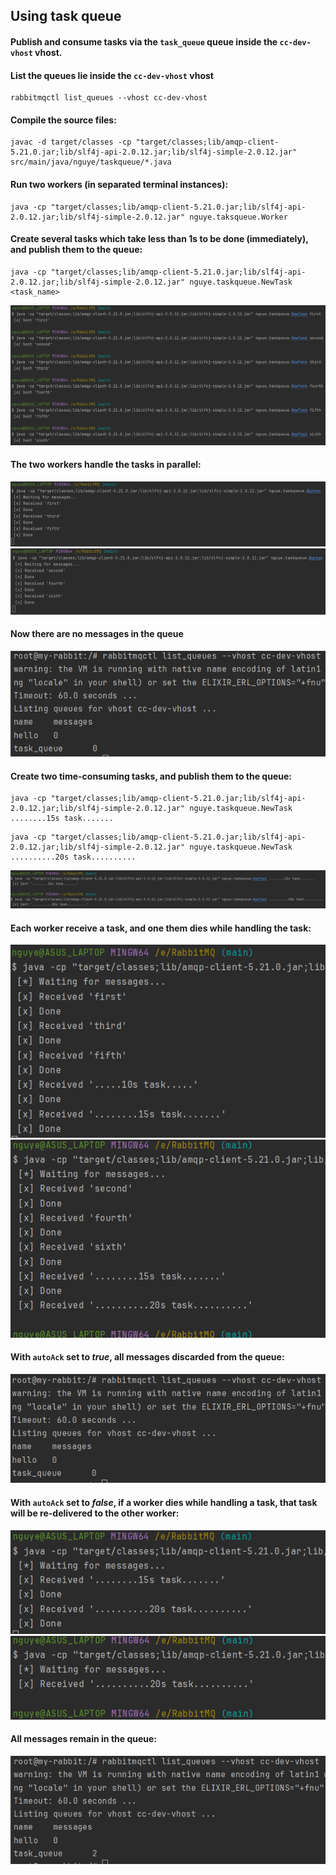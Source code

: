 ## Using task queue

#### Publish and consume tasks via the `task_queue` queue inside the `cc-dev-vhost` vhost.

#### List the queues lie inside the `cc-dev-vhost` vhost
```
rabbitmqctl list_queues --vhost cc-dev-vhost
```

#### Compile the source files:
```
javac -d target/classes -cp "target/classes;lib/amqp-client-5.21.0.jar;lib/slf4j-api-2.0.12.jar;lib/slf4j-simple-2.0.12.jar" src/main/java/nguye/taskqueue/*.java
```

#### Run two workers (in separated terminal instances):
```
java -cp "target/classes;lib/amqp-client-5.21.0.jar;lib/slf4j-api-2.0.12.jar;lib/slf4j-simple-2.0.12.jar" nguye.taksqueue.Worker
```

#### Create several tasks which take less than 1s to be done (immediately), and publish them to the queue:
```
java -cp "target/classes;lib/amqp-client-5.21.0.jar;lib/slf4j-api-2.0.12.jar;lib/slf4j-simple-2.0.12.jar" nguye.taskqueue.NewTask <task_name>
```
![normal tasks](normal-tasks.png)

#### The two workers handle the tasks in parallel:
![normal tasks worker1](normal-tasks-worker1.png)
![normal tasks worker 2](normal-tasks-worker2.png)

#### Now there are no messages in the queue
![](before-sending-time-consuming-tasks.png)

#### Create two time-consuming tasks, and publish them to the queue:
```
java -cp "target/classes;lib/amqp-client-5.21.0.jar;lib/slf4j-api-2.0.12.jar;lib/slf4j-simple-2.0.12.jar" nguye.taskqueue.NewTask ........15s task....... 
```
```
java -cp "target/classes;lib/amqp-client-5.21.0.jar;lib/slf4j-api-2.0.12.jar;lib/slf4j-simple-2.0.12.jar" nguye.taskqueue.NewTask ..........20s task.......... 
```
![](long-tasks.png)

#### Each worker receive a task, and one them dies while handling the task:
![](long-tasks-worker1.png)
![](long-tasks-worker2.png)

#### With `autoAck` set to *true*, all messages discarded from the queue:
![](after-sending-time-consuming-tasks.png)

#### With `autoAck` set to *false*, if a worker dies while handling a task, that task will be re-delivered to the other worker:
![](auto-ack-false-worker1.png)
![](auto-ack-false-worker2.png)

#### All messages remain in the queue:
![](auto-ack-false-queue.png)